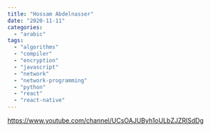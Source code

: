 ```yaml
---
title: "Hossam Abdelnasser"
date: "2020-11-11"
categories: 
  - "arabic"
tags: 
  - "algorithms"
  - "compiler"
  - "encryption"
  - "javascript"
  - "network"
  - "network-programming"
  - "python"
  - "react"
  - "react-native"
---
```


https://www.youtube.com/channel/UCsOAJUByh1oULbZJZRlSdDg
